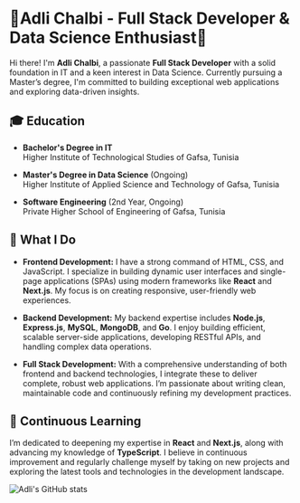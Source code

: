 # 🌟Adli Chalbi - Full Stack Developer & Data Science Enthusiast🌟

Hi there! I'm **Adli Chalbi**, a passionate **Full Stack Developer** with a solid foundation in IT and a keen interest in Data Science. Currently pursuing a Master’s degree, I'm committed to building exceptional web applications and exploring data-driven insights.

## 🎓 Education

- **Bachelor's Degree in IT**  
  Higher Institute of Technological Studies of Gafsa, Tunisia

- **Master's Degree in Data Science** (Ongoing)  
  Higher Institute of Applied Science and Technology of Gafsa, Tunisia
  
 - **Software Engineering** (2nd Year, Ongoing)  
  Private Higher School of Engineering of Gafsa, Tunisia

## 🚀 What I Do

- **Frontend Development:** I have a strong command of HTML, CSS, and JavaScript. I specialize in building dynamic user interfaces and single-page applications (SPAs) using modern frameworks like **React** and **Next.js**. My focus is on creating responsive, user-friendly web experiences.

- **Backend Development:** My backend expertise includes **Node.js**, **Express.js**, **MySQL**, **MongoDB**, and **Go**. I enjoy building efficient, scalable server-side applications, developing RESTful APIs, and handling complex data operations.

- **Full Stack Development:** With a comprehensive understanding of both frontend and backend technologies, I integrate these to deliver complete, robust web applications. I’m passionate about writing clean, maintainable code and continuously refining my development practices.

## 🌱 Continuous Learning

I’m dedicated to deepening my expertise in **React** and **Next.js**, along with advancing my knowledge of **TypeScript**. I believe in continuous improvement and regularly challenge myself by taking on new projects and exploring the latest tools and technologies in the development landscape.

![Adli's GitHub stats](https://github-readme-stats.vercel.app/api?username=Adlichalbi&show_icons=true&theme=transparent)

